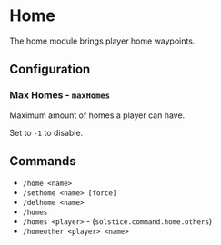 # Home

The home module brings player home waypoints.

## Configuration

### Max Homes - `maxHomes`

Maximum amount of homes a player can have.

Set to `-1` to disable.

## Commands

- `/home <name>`
- `/sethome <name> [force]`
- `/delhome <name>`
- `/homes`
- `/homes <player>` - (`solstice.command.home.others`)
- `/homeother <player> <name>`